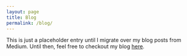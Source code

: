 ```yaml
---
layout: page
title: Blog
permalink: /blog/
---
```


This is just a placeholder entry until I migrate over my blog posts from Medium. Until then, feel free to checkout my blog [here][medium-blog].

[medium-blog]: https://medium.com/wkhearn
